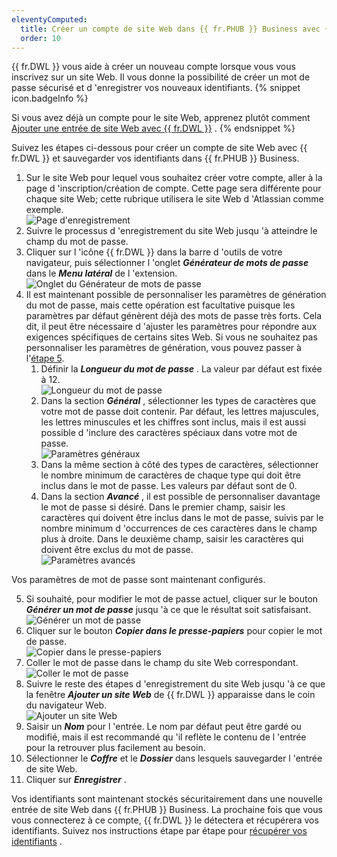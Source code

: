```yaml
---
eleventyComputed:
  title: Créer un compte de site Web dans {{ fr.PHUB }} Business avec {{ fr.DWL }}
  order: 10
---
```

{{ fr.DWL }} vous aide à créer un nouveau compte lorsque vous vous inscrivez sur un site Web. Il vous donne la possibilité de créer un mot de passe sécurisé et d 'enregistrer vos nouveaux identifiants. 
{% snippet icon.badgeInfo %} 

Si vous avez déjà un compte pour le site Web, apprenez plutôt comment [Ajouter une entrée de site Web avec {{ fr.DWL }}](/fr/hub/dwl/using-devolutions-web-login/using-dwl-with-hub-business/add-entry-hub-business-dwl/) . 
{% endsnippet %}
 
Suivez les étapes ci-dessous pour créer un compte de site Web avec {{ fr.DWL }} et sauvegarder vos identifiants dans {{ fr.PHUB }} Business.  

1. Sur le site Web pour lequel vous souhaitez créer votre compte, aller à la page d 'inscription/création de compte. Cette page sera différente pour chaque site Web; cette rubrique utilisera le site Web d 'Atlassian comme exemple.  
![Page d'enregistrement](https://webdevolutions.azureedge.net/docs/fr/hub/Hub2093.png) 
1. Suivre le processus d 'enregistrement du site Web jusqu 'à atteindre le champ du mot de passe. 
1. Cliquer sur l 'icône {{ fr.DWL }} dans la barre d 'outils de votre navigateur, puis sélectionner l 'onglet ***Générateur de mots de passe*** dans le ***Menu latéral*** de l 'extension.  
![Onglet du Générateur de mots de passe](https://webdevolutions.azureedge.net/docs/fr/hub/Hub2094.png) 
1. Il est maintenant possible de personnaliser les paramètres de génération du mot de passe, mais cette opération est facultative puisque les paramètres par défaut génèrent déjà des mots de passe très forts. Cela dit, il peut être nécessaire d 'ajuster les paramètres pour répondre aux exigences spécifiques de certains sites Web. Si vous ne souhaitez pas personnaliser les paramètres de génération, vous pouvez passer à l'<a href="#5">étape 5</a>. 
    1. Définir la ***Longueur du mot de passe*** . La valeur par défaut est fixée à 12.  
    ![Longueur du mot de passe](https://webdevolutions.azureedge.net/docs/fr/hub/Hub2095.png) 
    1. Dans la section ***Général*** , sélectionner les types de caractères que votre mot de passe doit contenir. Par défaut, les lettres majuscules, les lettres minuscules et les chiffres sont inclus, mais il est aussi possible d 'inclure des caractères spéciaux dans votre mot de passe.  
    ![Paramètres généraux](https://webdevolutions.azureedge.net/docs/fr/hub/Hub2096.png) 
    1. Dans la même section à côté des types de caractères, sélectionner le nombre minimum de caractères de chaque type qui doit être inclus dans le mot de passe. Les valeurs par défaut sont de 0. 
    1. Dans la section ***Avancé*** , il est possible de personnaliser davantage le mot de passe si désiré. Dans le premier champ, saisir les caractères qui doivent être inclus dans le mot de passe, suivis par le nombre minimum d 'occurrences de ces caractères dans le champ plus à droite. Dans le deuxième champ, saisir les caractères qui doivent être exclus du mot de passe.  
    ![Paramètres avancés](https://webdevolutions.azureedge.net/docs/fr/hub/Hub2097.png) 

Vos paramètres de mot de passe sont maintenant configurés.  

5. <a name="5"></a>Si souhaité, pour modifier le mot de passe actuel, cliquer sur le bouton ***Générer un mot de passe*** jusqu 'à ce que le résultat soit satisfaisant.  
![Générer un mot de passe](https://webdevolutions.azureedge.net/docs/fr/hub/Hub2098.png) 
1. Cliquer sur le bouton ***Copier dans le presse-papiers*** pour copier le mot de passe.  
![Copier dans le presse-papiers](https://webdevolutions.azureedge.net/docs/fr/hub/Hub2099.png) 
1. Coller le mot de passe dans le champ du site Web correspondant.  
![Coller le mot de passe](https://webdevolutions.azureedge.net/docs/fr/hub/Hub2100.png) 
1. Suivre le reste des étapes d 'enregistrement du site Web jusqu 'à ce que la fenêtre ***Ajouter un site Web*** de {{ fr.DWL }} apparaisse dans le coin du navigateur Web.  
![Ajouter un site Web](https://webdevolutions.azureedge.net/docs/fr/hub/Hub2101.png) 
1. Saisir un ***Nom*** pour l 'entrée. Le nom par défaut peut être gardé ou modifié, mais il est recommandé qu 'il reflète le contenu de l 'entrée pour la retrouver plus facilement au besoin. 
1. Sélectionner le ***Coffre*** et le ***Dossier*** dans lesquels sauvegarder l 'entrée de site Web. 
1. Cliquer sur ***Enregistrer*** .  

Vos identifiants sont maintenant stockés sécuritairement dans une nouvelle entrée de site Web dans {{ fr.PHUB }} Business. La prochaine fois que vous vous connecterez à ce compte, {{ fr.DWL }} le détectera et récupérera vos identifiants. Suivez nos instructions étape par étape pour [récupérer vos identifiants](/fr/hub/dwl/using-devolutions-web-login/using-dwl-with-hub-business/retrieve-credentials-hub-business/) . 

